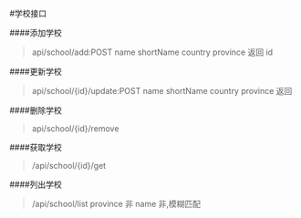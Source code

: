 #学校接口

####添加学校
>api/school/add:POST
>name
>shortName
>country
>province
>返回 id

####更新学校
>api/school/{id}/update:POST
>name
>shortName
>country
>province
>返回 

####删除学校
>api/school/{id}/remove

####获取学校
>/api/school/{id}/get


####列出学校
>/api/school/list
>province 非
>name     非,模糊匹配

